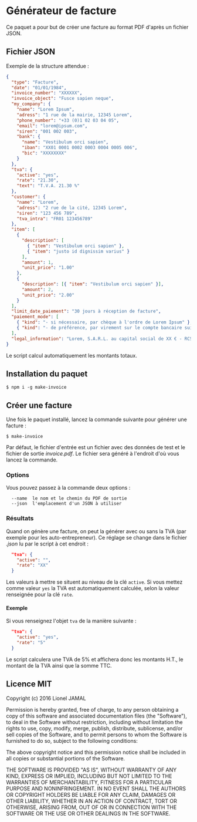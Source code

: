 # Générateur de facture

Ce paquet a pour but de créer une facture au format PDF d'après un fichier JSON.

## Fichier JSON

Exemple de la structure attendue :

```json
{
  "type": "Facture",
  "date": "01/01/1984",
  "invoice_number": "XXXXXX",
  "invoice_object": "Fusce sapien neque",
  "my_company": {
    "name": "Lorem Ipsum",
    "adress": "1 rue de la mairie, 12345 Lorem",
    "phone_number": "+33 (0)1 02 03 04 05",
    "email": "lorem@ipsum.com",
    "siren": "001 002 003",
    "bank": {
      "name": "Vestibulum orci sapien",
      "iban": "XX01 0001 0002 0003 0004 0005 006",
      "bic": "XXXXXXXX"
    }
  },
  "tva": {
    "active": "yes",
    "rate": "21.30",
    "text": "T.V.A. 21.30 %"
  },
  "customer": {
    "name": "Lorem",
    "adress": "2 rue de la cité, 12345 Lorem",
    "siren": "123 456 789",
    "tva_intra": "FR01 123456789"
  },
  "item": [
    {
      "description": [
        { "item": "Vestibulum orci sapien" },
        { "item": "justo id dignissim varius" }
      ],
      "amount": 1,
      "unit_price": "1.00"
    },
    {
      "description": [{ "item": "Vestibulum orci sapien" }],
      "amount": 2,
      "unit_price": "2.00"
    }
  ],
  "limit_date_paiement": "30 jours à réception de facture",
  "paiement_mode": [
    { "kind": "- si nécessaire, par chèque à l'ordre de Lorem Ipsum" },
    { "kind": "- de préférence, par virement sur le compte bancaire suivant :" }
  ],
  "legal_information": "Lorem, S.A.R.L. au capital social de XX € - RCS XXX - N° TVA intracommunautaire : FR 01 234 567 890"
}
```

Le script calcul automatiquement les montants totaux.

## Installation du paquet

```
$ npm i -g make-invoice
```

## Créer une facture

Une fois le paquet installé, lancez la commande suivante pour générer une facture :

```
$ make-invoice
```

Par défaut, le fichier d'entrée est un fichier avec des données de test et le fichier de sortie _invoice.pdf_.
Le fichier sera généré à l'endroit d'où vous lancez la commande.

### Options

Vous pouvez passez à la commande deux options :

```
  --name  le nom et le chemin du PDF de sortie
  --json  l'emplacement d'un JSON à utiliser
```

### Résultats

Quand on génère une facture, on peut la générer avec ou sans la TVA (par exemple pour les auto-entrepreneur). Ce réglage se change dans le fichier _.json_ lu par le script à cet endroit :

```json
  "tva": {
    "active": "",
    "rate": "XX"
  }
```

Les valeurs à mettre se situent au niveau de la clé `active`. Si vous mettez comme valeur `yes` la TVA est automatiquement calculée, selon la valeur renseignée pour la clé `rate`.

#### Exemple

Si vous renseignez l'objet `tva` de la manière suivante :

```json
  "tva": {
    "active": "yes",
    "rate": "5"
  }
```

Le script calculera une TVA de 5% et affichera donc les montants H.T., le montant de la TVA ainsi que la somme TTC.

## Licence MIT

Copyright (c) 2016 Lionel JAMAL

Permission is hereby granted, free of charge, to any person obtaining a copy of this software and associated documentation files (the "Software"), to deal in the Software without restriction, including without limitation the rights to use, copy, modify, merge, publish, distribute, sublicense, and/or sell copies of the Software, and to permit persons to whom the Software is furnished to do so, subject to the following conditions:

The above copyright notice and this permission notice shall be included in all copies or substantial portions of the Software.

THE SOFTWARE IS PROVIDED "AS IS", WITHOUT WARRANTY OF ANY KIND, EXPRESS OR IMPLIED, INCLUDING BUT NOT LIMITED TO THE WARRANTIES OF MERCHANTABILITY, FITNESS FOR A PARTICULAR PURPOSE AND NONINFRINGEMENT. IN NO EVENT SHALL THE AUTHORS OR COPYRIGHT HOLDERS BE LIABLE FOR ANY CLAIM, DAMAGES OR OTHER LIABILITY, WHETHER IN AN ACTION OF CONTRACT, TORT OR OTHERWISE, ARISING FROM, OUT OF OR IN CONNECTION WITH THE SOFTWARE OR THE USE OR OTHER DEALINGS IN THE SOFTWARE.
